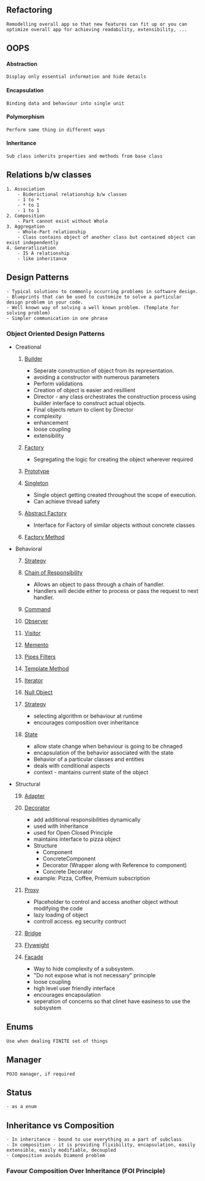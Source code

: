## Refactoring
    Remodelling overall app so that new features can fit up or you can optimize overall app for achieving readability, extensibility, ...

## OOPS
#### Abstraction
    Display only essential information and hide details
#### Encapsulation
    Binding data and behaviour into single unit
#### Polymorphism
    Perform same thing in different ways
#### Inheritance
    Sub class inherits properties and methods from base class

## Relations b/w classes
    1. Association
        - Biderictional relationship b/w classes
        - 1 to *
        - * to 1
        - 1 to 1
    2. Composition
        - Part cannot exist without Whole
    3. Aggregation
        - Whole-Part relationship
        - Class contains object of another class but contained object can exist independently
    4. Generatlization
        - IS A relationship
        - like inheritance


## Design Patterns
    - Typical solutions to commonly occurring problems in software design.
    - Blueprints that can be used to customize to solve a particular design problem in your code.
    - Well known way of solving a well known problem. (Template for solving problem)
    - Simpler communication in one phrase

### Object Oriented Design Patterns
- Creational
    
    1.   [Builder](https://github.com/shubham-v/object-oriented-design-patterns/tree/main/src/main/java/builder)
          - Seperate construction of object from its representation.
          - avoiding a constructor with numerous parameters
          - Perform validations
          - Creation of object is easier and resillient
          - Director - any class orchestrates the construction process using builder interface to construct actual objects.
          - Final objects return to client by Director
          - complexity
          - enhancement
          - loose coupling
          - extensibility
    
    2.   [Factory](https://github.com/shubham-v/object-oriented-design-patterns/tree/main/src/main/java/factory)
         - Segregating the logic for creating the object wherever required
    
    3.   [Prototype](https://github.com/shubham-v/object-oriented-design-patterns/tree/main/src/main/java/prototype)
    
    4.   [Singleton](https://github.com/shubham-v/object-oriented-design-patterns/tree/main/src/main/java/singleton)
         - Single object getting created throughout the scope of execution.
         - Can achieve thread safety
    5.   [Abstract Factory](https://github.com/shubham-v/object-oriented-design-patterns/tree/main/src/main/java/abstractfactory)
         - Interface for Factory of similar objects without concrete classes

    6.   [Factory Method](https://github.com/shubham-v/object-oriented-design-patterns/tree/main/src/main/java/factorymethod)
    
- Behavioral

    7.   [Strategy](https://github.com/shubham-v/object-oriented-design-patterns/tree/main/src/main/java/strategy)

    8.   [Chain of Responsibility](https://github.com/shubham-v/object-oriented-design-patterns/tree/main/src/main/java/chainofresponsibility)
         - Allows an object to pass through a chain of handler.
         - Handlers will decide either to process or pass the request to next handler.
    
    9.   [Command](https://github.com/shubham-v/object-oriented-design-patterns/tree/main/src/main/java/command)
    
    10.  [Observer](https://github.com/shubham-v/object-oriented-design-patterns/tree/main/src/main/java/observer)
    
    11. [Visitor](https://github.com/shubham-v/object-oriented-design-patterns/tree/main/src/main/java/visitor)
    
    12. [Memento](https://github.com/shubham-v/object-oriented-design-patterns/tree/main/src/main/java/memento)

    13. [Pipes Filters](https://github.com/shubham-v/object-oriented-design-patterns/tree/main/src/main/java/pipesfilters)

    14. [Template Method](https://github.com/shubham-v/object-oriented-design-patterns/tree/main/src/main/java/templatemethod)

    15. [Iterator](https://github.com/shubham-v/object-oriented-design-patterns/tree/main/src/main/java/iterator)

    16. [Null Object](https://github.com/shubham-v/object-oriented-design-patterns/tree/main/src/main/java/nullobject)
 
    17. [Strategy](https://github.com/shubham-v/object-oriented-design-patterns/tree/main/src/main/java/strategy)
        - selecting algorithm or behaviour at runtime
        - encourages composition over inheritance
  
    18. [State]()
        - allow state change when behaviour is going to be chnaged
        - encapsulation of the behavior associated with the state
        - Behavior of a particular classes and entities
        - deals with conditional aspects
        - context - mantains current state of the object

- Structural  
    
    19. [Adapter](https://github.com/shubham-v/object-oriented-design-patterns/tree/main/src/main/java/adapter)
    
    20. [Decorator](https://github.com/shubham-v/object-oriented-design-patterns/blob/main/src/main/java/decorator/Decorator.java)
        - add additional responsibilities dynamically
        - used with Inheritance
        - used for Open Closed Principle
        - maintains interface to pizza object
        - Structure
          - Component
          - ConcreteComponent
          - Decorator (Wrapper along with Reference to component)
          - Concrete Decorator
        - example: Pizza, Coffee, Premium subscription
    
    21. [Proxy](https://github.com/shubham-v/object-oriented-design-patterns/tree/main/src/main/java/proxy)
        - Placeholder to control and access another object without modifying the code
        - lazy loading of object
        - controll access. eg security contruct

    22. [Bridge](https://github.com/shubham-v/object-oriented-design-patterns/tree/main/src/main/java/bridge)

    23. [Flyweight](https://github.com/shubham-v/object-oriented-design-patterns/tree/main/src/main/java/flyweight)
  
    24. [Facade](https://github.com/shubham-v/object-oriented-design-patterns/tree/main/src/main/java/facade/Facade.java)
        - Way to hide complexity of a subsystem.
        - "Do not expose what is not necessary" principle
        - loose coupling
        - high level user friendly interface
        - encourages encapsulation
        - seperation of concerns so that clinet have easiness to use the subsystem

## Enums
    Use when dealing FINITE set of things

## Manager
    POJO manager, if required

## Status
    - as a enum

## Inheritance vs Composition
    - In inheritance - bound to use everything as a part of subclass
    - In composition - it is providing flixibility, encapsulation, easily extensible, easily modifiable, decoupled
    - Composition avoids Diamond problem
### Favour Composition Over Inheritance (FOI Principle)